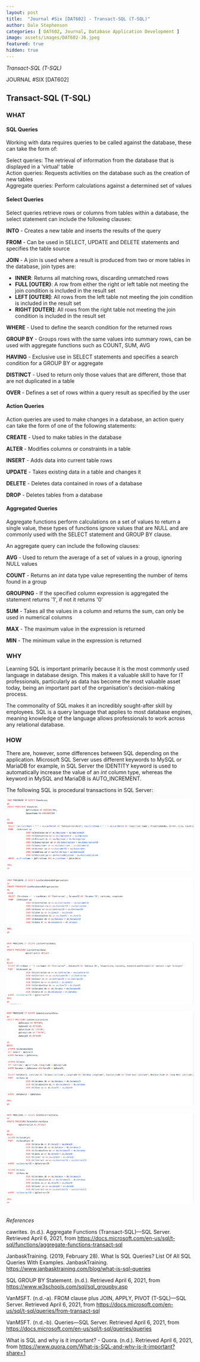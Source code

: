 ```yaml
---
layout: post
title:  "Journal #Six [DAT602] - Transact-SQL (T-SQL)" 
author: Dale Stephenson
categories: [ DAT602, Journal, Database Application Development ]
image: assets/images/DAT602-J6.jpeg
featured: true
hidden: true
---
```

<i>Transact-SQL (T-SQL)</i>

JOURNAL #SIX [DAT602]

<h2>Transact-SQL (T-SQL)</h2>

<h3>WHAT</h3>

<h4>SQL Queries</h4>
 
Working with data requires queries to be called against the database, these can take the form of:
 
Select queries: The retrieval of information from the database that is displayed in a 'virtual' table<br>
Action queries: Requests activities on the database such as the creation of new tables<br>
Aggregate queries: Perform calculations against a determined set of values<br>
 
<h4>Select Queries</h4> 
 
Select queries retrieve rows or columns from tables within a database, the select statement can include the following clauses:
 
<b>INTO</b> - Creates a new table and inserts the results of the query

<b>FROM</b> - Can be used in SELECT, UPDATE and DELETE statements and specifies the table source

<b>JOIN</b> - A join is used where a result is produced from two or more tables in the database, join types are:
- <b>INNER</b>: Returns all matching rows, discarding unmatched rows
- <b>FULL [OUTER}</b>: A row from either the right or left table not meeting the join condition is included in the result set
- <b>LEFT [OUTER]</b>: All rows from the left table not meeting the join condition is included in the result set  
- <b>RIGHT [OUTER]</b>: All rows from the right table not meeting the join condition is included in the result set  

<b>WHERE</b> - Used to define the search condition for the returned rows

<b>GROUP BY</b> - Groups rows with the same values into summary rows, can be used with aggregate functions such as COUNT, SUM, AVG

<b>HAVING</b> - Exclusive use in SELECT statements and specifies a search condition for a GROUP BY or aggregate

<b>DISTINCT</b> - Used to return only those values that are different, those that are not duplicated in a table

<b>OVER</b> - Defines a set of rows within a query result as specified by the user
 
<h4>Action Queries</h4> 
 
Action queries are used to make changes in a database, an action query can take the form of one of the following statements:
 
<b>CREATE</b> - Used to make tables in the database

<b>ALTER</b> - Modifies columns or constraints in a table

<b>INSERT</b> - Adds data into current table rows

<b>UPDATE</b> - Takes existing data in a table and changes it

<b>DELETE</b> - Deletes data contained in rows of a database

<b>DROP</b> - Deletes tables from a database
 
<h4>Aggregated Queries</h4>
 
Aggregate functions perform calculations on a set of values to return a single value, these types of functions ignore values that are NULL and are commonly used with the SELECT statement and GROUP BY clause.
 
An aggregate query can include the following clauses:
 
<b>AVG</b> - Used to return the average of a set of values in a group, ignoring NULL values

<b>COUNT</b> - Returns an <i>int</i> data type value representing the number of items found in a group

<b>GROUPING</b> - If the specified column expression is aggregated the statement returns '1', if not it returns '0'

<b>SUM</b> - Takes all the values in a column and returns the sum, can only be used in numerical columns

<b>MAX</b> - The maximum value in the expression is returned

<b>MIN</b> - The minimum value in the expression is returned
 
<h3>WHY</h3>
 
Learning SQL is important primarily because it is the most commonly used language in database design. This makes it a valuable skill to have for IT professionals, particularly as data has become the most valuable asset today, being an important part of the organisation's decision-making process.
 
The commonality of SQL makes it an incredibly sought-after skill by employees. SQL is a query language that applies to most database engines, meaning knowledge of the language allows professionals to work across any relational database.
 
<h3>HOW</h3>
 
There are, however, some differences between SQL depending on the application.  Microsoft SQL Server uses different keywords to MySQL or MariaDB for example, in SQL Server the IDENTITY keyword is used to automatically increase the value of an <i>int</i> column type, whereas the keyword in MySQL and MariaDB is AUTO_INCREMENT.
 
The following SQL is procedural transactions in SQL Server:

<center><img src="/assets/images/DAT602-DML1.png" alt="Data Manipulation Language"></center><br>
<center><img src="/assets/images/DAT602-DML2.png" alt="Data Manipulation Language"></center><br>
<center><img src="/assets/images/DAT602-DML3.png" alt="Data Manipulation Language"></center><br>
<center><img src="/assets/images/DAT602-DML4.png" alt="Data Manipulation Language"></center><br>
<center><img src="/assets/images/DAT602-DML5.png" alt="Data Manipulation Language"></center><br>

<i>References</i> 

cawrites. (n.d.). Aggregate Functions (Transact-SQL)—SQL Server. Retrieved April 6, 2021, from https://docs.microsoft.com/en-us/sql/t-sql/functions/aggregate-functions-transact-sql

JanbaskTraining. (2019, February 28). What Is SQL Queries? List Of All SQL Queries With Examples. JanbaskTraining. 
https://www.janbasktraining.com/blog/what-is-sql-queries

SQL GROUP BY Statement. (n.d.). Retrieved April 6, 2021, from https://www.w3schools.com/sql/sql_groupby.asp

VanMSFT. (n.d.-a). FROM clause plus JOIN, APPLY, PIVOT (T-SQL)—SQL Server. Retrieved April 6, 2021, from https://docs.microsoft.com/en-us/sql/t-sql/queries/from-transact-sql

VanMSFT. (n.d.-b). Queries—SQL Server. Retrieved April 6, 2021, from https://docs.microsoft.com/en-us/sql/t-sql/queries/queries

What is SQL and why is it important? - Quora. (n.d.). Retrieved April 6, 2021, from https://www.quora.com/What-is-SQL-and-why-is-it-important?share=1
